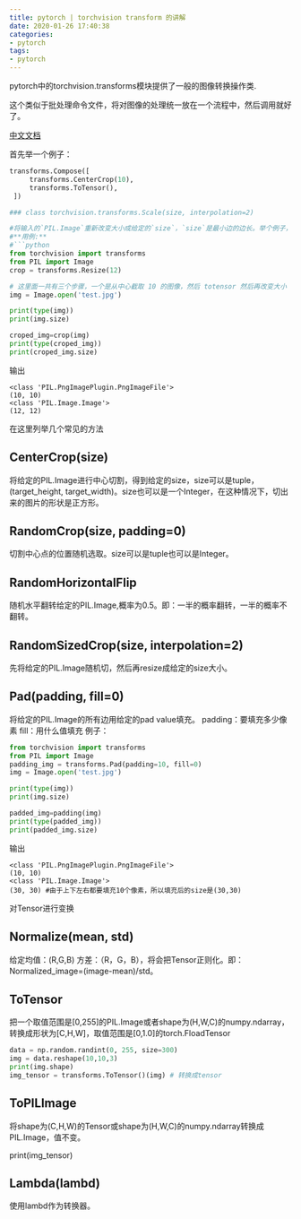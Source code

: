 ```yaml
---
title: pytorch | torchvision transform 的讲解
date: 2020-01-26 17:40:38
categories:
- pytorch
tags:
- pytorch
---
```

pytorch中的torchvision.transforms模块提供了一般的图像转换操作类.

这个类似于批处理命令文件，将对图像的处理统一放在一个流程中，然后调用就好了。

<!-- more -->

[中文文档](https://pytorch-cn.readthedocs.io/zh/latest/torchvision/torchvision-transform/)

首先举一个例子：

```python
transforms.Compose([
     transforms.CenterCrop(10),
     transforms.ToTensor(),
 ])

### class torchvision.transforms.Scale(size, interpolation=2)

#将输入的`PIL.Image`重新改变大小成给定的`size`，`size`是最小边的边长。举个例子，如果原图的`height>width`,那么改变大小后的图片大小是`(size*height/width, size)`。
#**用例:** 
#```python
from torchvision import transforms
from PIL import Image
crop = transforms.Resize(12)

# 这里面一共有三个步骤，一个是从中心截取 10 的图像，然后 totensor 然后再改变大小
img = Image.open('test.jpg')

print(type(img))
print(img.size)

croped_img=crop(img)
print(type(croped_img))
print(croped_img.size)
```

输出

	<class 'PIL.PngImagePlugin.PngImageFile'>
	(10, 10)
	<class 'PIL.Image.Image'>
	(12, 12)

在这里列举几个常见的方法

## CenterCrop(size)

将给定的PIL.Image进行中心切割，得到给定的size，size可以是tuple，(target_height, target_width)。size也可以是一个Integer，在这种情况下，切出来的图片的形状是正方形。

## RandomCrop(size, padding=0)

切割中心点的位置随机选取。size可以是tuple也可以是Integer。

## RandomHorizontalFlip

随机水平翻转给定的PIL.Image,概率为0.5。即：一半的概率翻转，一半的概率不翻转。

## RandomSizedCrop(size, interpolation=2)

先将给定的PIL.Image随机切，然后再resize成给定的size大小。

## Pad(padding, fill=0)

将给定的PIL.Image的所有边用给定的pad value填充。 padding：要填充多少像素 fill：用什么值填充 例子：

```python
from torchvision import transforms
from PIL import Image
padding_img = transforms.Pad(padding=10, fill=0)
img = Image.open('test.jpg')

print(type(img))
print(img.size)

padded_img=padding(img)
print(type(padded_img))
print(padded_img.size)
```

输出

	<class 'PIL.PngImagePlugin.PngImageFile'>
	(10, 10)
	<class 'PIL.Image.Image'>
	(30, 30) #由于上下左右都要填充10个像素，所以填充后的size是(30,30)

对Tensor进行变换

## Normalize(mean, std)

给定均值：(R,G,B) 方差：（R，G，B），将会把Tensor正则化。即：Normalized_image=(image-mean)/std。

## ToTensor

把一个取值范围是[0,255]的PIL.Image或者shape为(H,W,C)的numpy.ndarray，转换成形状为[C,H,W]，取值范围是[0,1.0]的torch.FloadTensor

```python
data = np.random.randint(0, 255, size=300)
img = data.reshape(10,10,3)
print(img.shape)
img_tensor = transforms.ToTensor()(img) # 转换成tensor
```

## ToPILImage

将shape为(C,H,W)的Tensor或shape为(H,W,C)的numpy.ndarray转换成PIL.Image，值不变。

print(img_tensor)

## Lambda(lambd)

使用lambd作为转换器。